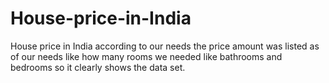 # House-price-in-India
House price in India according to our needs the price amount was listed as of our needs  like how many rooms we needed like bathrooms and bedrooms so it clearly shows the data set.
